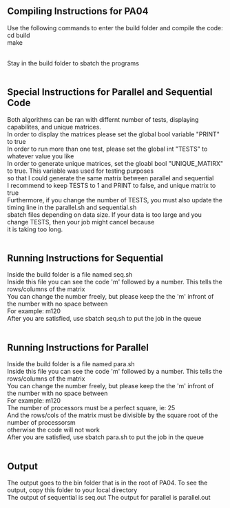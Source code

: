 ## Compiling Instructions for PA04 </br>
Use the following commands to enter the build folder and compile the code: <br/>
cd build </br>
make </br> </br>

Stay in the build folder to sbatch the programs </br> </br>

## Special Instructions for Parallel and Sequential Code </br>
Both algorithms can be ran with differnt number of tests, displaying capabilites, and unique matrices. </br>
In order to display the matrices please set the global bool variable "PRINT" to true </br>
In order to run more than one test, please set the global int "TESTS" to whatever value you like  </br>
In order to generate unique matrices, set the gloabl bool "UNIQUE_MATIRX" to true. This variable was used for testing purposes </br>
so that I could generate the same matrix between parallel and sequential </br>
I recommend to keep TESTS to 1 and PRINT to false, and unique matrix to true </br> 
Furthermore, if you change the number of TESTS, you must also update the timing line in the parallel.sh and sequential.sh </br>
sbatch files depending on data size. If your data is too large and you change TESTS, then your job might cancel because </br>
it is taking too long. </br> </br>

## Running Instructions for Sequential </br>
Inside the build folder is a file named seq.sh </br>
Inside this file you can see the code 'm' followed by a number. This tells the rows/columns of the matrix </br>
You can change the number freely, but please keep the the 'm' infront of the number with no space between </br>
For example: m120 </br>
After you are satisfied, use sbatch seq.sh to put the job in the queue </br> </br>

## Running Instructions for Parallel </br>
Inside the build folder is a file named para.sh </br>
Inside this file you can see the code 'm' followed by a number. This tells the rows/columns of the matrix </br>
You can change the number freely, but please keep the the 'm' infront of the number with no space between </br>
For example: m120 </br>
The number of processors must be a perfect square, ie: 25 </br>
And the rows/cols of the matrix must be divisible by the square root of the number of processorsm </br>
otherwise the code will not work </br>
After you are satisfied, use sbatch para.sh to put the job in the queue </br> </br>

## Output </br>
The output goes to the bin folder that is in the root of PA04. To see the output, copy this folder to your local directory </br>
The output of sequential is seq.out The output for parallel is parallel.out
